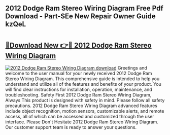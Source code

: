 ## 2012 Dodge Ram Stereo Wiring Diagram Free Pdf Download - Part-SEe New Repair Owner Guide kzQeL

# <h2><a href="http://dfltt68.blite.top/?on=2012+Dodge+Ram+Stereo+Wiring+Diagram">🔗Download New 👉🔴 2012 Dodge Ram Stereo Wiring Diagram</a></h2>

[![2012 Dodge Ram Stereo Wiring Diagram download](https://i.imgur.com/lujVjoI.png)](http://dfltt68.blite.top/?on=2012+Dodge+Ram+Stereo+Wiring+Diagram)
Greetings and welcome to the user manual for your newly received 2012 Dodge Ram Stereo Wiring Diagram. This comprehensive guide is intended to help you understand and utilize all of the features and benefits of your product. You will find clear instructions for installation, operation, maintenance, and troubleshooting. Safety First 2012 Dodge Ram Stereo Wiring Diagram, Always This product is designed with safety in mind. Please follow all safety precautions. 2012 Dodge Ram Stereo Wiring Diagram advanced features include object recognition, motion sensors, customizable alerts, and remote access, all of which can be accessed and customized through the user interface. Please Don't Hesitate 2012 Dodge Ram Stereo Wiring Diagram. Our customer support team is ready to answer your questions.
